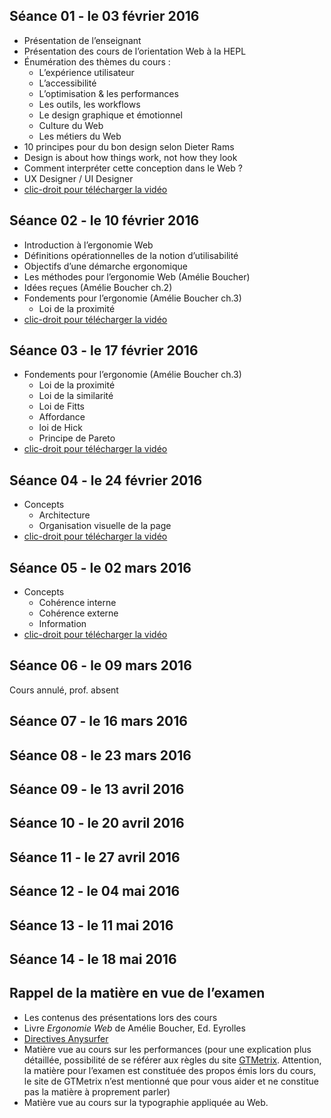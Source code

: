 
## Séance 01 - le 03 février 2016

- Présentation de l’enseignant
- Présentation des cours de l’orientation Web à la HEPL
- Énumération des thèmes du cours :
	- L’expérience utilisateur
	- L’accessibilité
	- L’optimisation & les performances
	- Les outils, les workflows
	- Le design graphique et émotionnel
	- Culture du Web
	- Les métiers du Web
- 10 principes pour du bon design selon Dieter Rams
- Design is about how things work, not how they look
- Comment interpréter cette conception dans le Web ?
- UX Designer / UI Designer
- [clic-droit pour télécharger la vidéo](http://www.domy.be/design-web/2016/cours1.mp4)

## Séance 02 - le 10 février 2016

- Introduction à l’ergonomie Web
- Définitions opérationnelles de la notion d’utilisabilité
- Objectifs d’une démarche ergonomique
- Les méthodes pour l’ergonomie Web (Amélie Boucher)
- Idées reçues (Amélie Boucher ch.2)
- Fondements pour l’ergonomie (Amélie Boucher ch.3)
    + Loi de la proximité
- [clic-droit pour télécharger la vidéo](http://www.domy.be/design-web/2016/cours2.mp4)

## Séance 03 - le 17 février 2016

- Fondements pour l’ergonomie (Amélie Boucher ch.3)
    + Loi de la proximité
    + Loi de la similarité
    + Loi de Fitts
    + Affordance
    + loi de Hick
    + Principe de Pareto
- [clic-droit pour télécharger la vidéo](http://www.domy.be/design-web/2016/cours3.mp4)

## Séance 04 - le 24 février 2016

- Concepts
    + Architecture
    + Organisation visuelle de la page
- [clic-droit pour télécharger la vidéo](http://www.domy.be/design-web/2016/cours4.mp4)

## Séance 05 - le 02 mars 2016

- Concepts
    + Cohérence interne
    + Cohérence externe
    + Information
- [clic-droit pour télécharger la vidéo](http://www.domy.be/design-web/2016/cours5.mp4)

## Séance 06 - le 09 mars 2016

Cours annulé, prof. absent

## Séance 07 - le 16 mars 2016

## Séance 08 - le 23 mars 2016

## Séance 09 - le 13 avril 2016

## Séance 10 - le 20 avril 2016

## Séance 11 - le 27 avril 2016

## Séance 12 - le 04 mai 2016

## Séance 13 - le 11 mai 2016

## Séance 14 - le 18 mai 2016

## Rappel de la matière en vue de l’examen
- Les contenus des présentations lors des cours
- Livre *Ergonomie Web* de Amélie Boucher, Ed. Eyrolles
- [Directives Anysurfer](http://www.anysurfer.be/fr/en-pratique/directives)
- Matière vue au cours sur les performances (pour une explication plus détaillée, possibilité de se référer aux règles du site [GTMetrix](http://gtmetrix.com/recommendations.html). Attention, la matière pour l’examen est constituée des propos émis lors du cours, le site de GTMetrix n’est mentionné que pour vous aider et ne constitue pas la matière à proprement parler)
- Matière vue au cours sur la typographie appliquée au Web.
